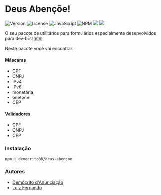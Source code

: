 # Deus Abençõe!

![Version](https://img.shields.io/badge/v1.0.0-%23d5a903.svg?style=for-the-badge)
![License](https://img.shields.io/badge/mit-%2335a439.svg?style=for-the-badge)
![JavaScript](https://img.shields.io/badge/javascript-%23323330.svg?style=for-the-badge&logo=javascript&logoColor=%23F7DF1E)
![NPM](https://img.shields.io/badge/NPM-%23CB3837.svg?style=for-the-badge&logo=npm&logoColor=white)
![](https://img.shields.io/badge/colaborators-2-%23c93333.svg?style=for-the-badge)
![](https://img.shields.io/badge/dependencies-1-%23d5a903.svg?style=for-the-badge)

O seu pacote de utilitários para formulários especialmente desenvolvidos para dev-brs! 🇧🇷


Neste pacote você vai encontrar:
#### Máscaras
- CPF
- CNPJ
- IPv4
- IPv6 
- monetária
- telefone
- CEP

#### Validadores
- CPF
- CNPJ
- CEP

### Instalação
```
npm i democrito88/deus-abencoe
```

### Autores
- [Demócrito d'Anunciação](https://github.com/democrito88/)
- [Luiz Fernando](https://github.com/luizfernando1176/)